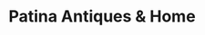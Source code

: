 ---
title: "Patina Antiques & Home"
url: /greenwood-village/patina-antiques-and-home/
shop: antiques
---